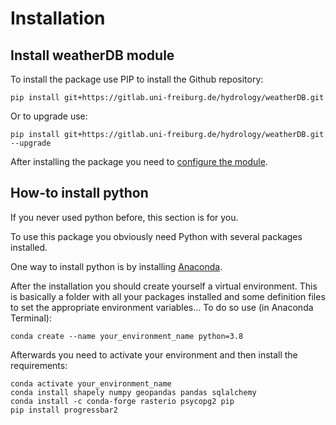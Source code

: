 # Installation

## Install weatherDB module

To install the package use PIP to install the Github repository:

```batch
pip install git+https://gitlab.uni-freiburg.de/hydrology/weatherDB.git
```

Or to upgrade use:

```batch
pip install git+https://gitlab.uni-freiburg.de/hydrology/weatherDB.git --upgrade
```

After installing the package you need to [configure the module](<project:Configuration.md>).

## How-to install python

If you never used python before, this section is for you. 

To use this package you obviously need Python with several packages installed.

One way to install python is by installing [Anaconda](https://www.anaconda.com/products/distribution).

After the installation you should create yourself a virtual environment. This is basically a folder with all your packages installed and some definition files to set the appropriate environment variables...
To do so use (in Anaconda Terminal):

```batch
conda create --name your_environment_name python=3.8
```


Afterwards you need to activate your environment and then install the requirements:

```batch
conda activate your_environment_name
conda install shapely numpy geopandas pandas sqlalchemy
conda install -c conda-forge rasterio psycopg2 pip
pip install progressbar2
```


